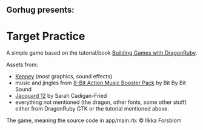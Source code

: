 ## Gorhug presents:
# Target Practice

A simple game based on the tutorial/book [Building Games with DragonRuby](https://book.dragonriders.community/introduction.html).

Assets from:

* [Kenney](https://kenney.nl) (most graphics, sound effects)
* music and jingles from [8-Bit Action Music Booster Pack](https://bit-by-bit-sound.itch.io/8-bit-music-booster-pack) by Bit By Bit Sound
* [Jacquard 12](https://fonts.google.com/specimen/Jacquard+12) by Sarah Cadigan-Fried
* everything not mentioned (the dragon, other fonts, some other stuff) either from DragonRuby GTK or the tutorial mentioned above.

The game, meaning the source code in app/main.rb:
© Ilkka Forsblom 